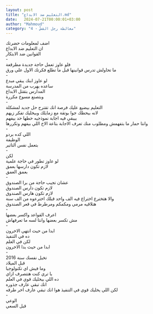 ```yaml
---
layout: post
title: "التعليم ضد الابداع.md"
date:   2024-07-21T00:00:01+03:00
author: "Mahmoud"
category: "4 - مغالطة رجل القشّ"
---
```

اضف لمعلومات حضرتك\
ان التعليم ضد الابداع\
القوانين ضد الابتكار\
-\
فلو عاوز تعمل حاجة جديدة مطرقعة\
ما تحاولش تدرس قوانينها قبل ما تطلع فكرتك الاول علي
ورق\
-\
لو عاوز ابنك يبقي مبدع\
ساعده يهرب من المدرسة\
المدارس بتقتل الابداع\
وبتصنع مسوخ مكررة\
-\
التعليم بيضيع عليك فرصة انك تقترح حل جديد لمشكلة\
لانه بيحطك جوا بوتقة مع زمايلك وبيخليك تفكر زيهم\
بيبقي فيه اجابة نموذجيه حطها حد بيفهم\
وانتا حمار ما بتفهمش ومطلوب منك تعرف الاجابة بتاعة الاخ
اللي بيفهم وتكررها\
-\
اللي كده بردو\
الوظيفة\
بتعمل نفس التاثير\
-\
لكن\
لو عاوز تطور في حاجة علمية\
لازم تكون دارسها بعمق\
بعمق العمق\
-\
عشان تجيب حاجة من برا الصندوق\
لازم تكون دارس الصندوق\
لازم تكون هارس الصندوق\
والا هتخترع اختراع فيه الف واحد قبلك اخترعوه من الف
سنة\
هتلاقيه مرمي ومكمكم ومرطرط في قعر الصندوق\
-\
اعرف القواعد واكسر بعضها\
مش تكسر بعضها وانتا لسه ما تعرفهاش\
-\
ابدا من حيث انتهي الاخرون\
ده في التنفيذ\
لكن في العلم\
ابدا من حيث بدا الاخرون\
-\
تخيل نفسك سنة 2016\
قبل الميلاد\
وما فيش اي تكنولوجيا\
يا تري كنت هتتصرف ازاي\
ده اللي بيخليك قوي في العلم\
انك تبقي عارف جذوره\
لكن اللي يخليك قوي في التنفيذ هوا انك تبقي عارف اخر
طرقه\
-\
الوعي\
قبل السعي
